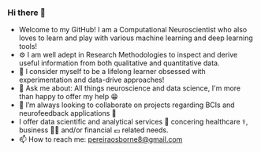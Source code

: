 ### Hi there 👋

* Welcome to my GitHub! I am a Computational Neuroscientist who also loves to learn and play with various machine learning and deep learning tools!
* ⚙️ I am well adept in Research Methodologies to inspect and derive useful information from both qualitative and quantitative data.
* 🌱 I consider myself to be a lifelong learner obsessed with experimentation and data-drive approaches!
* 💬 Ask me about: All things neuroscience and data science, I'm more than happy to offer my help :grin:
* 👯 I’m always looking to collaborate on projects regarding BCIs and neurofeedback applications :brain:
* I offer data scientific and analytical services :memo: concering healthcare :medical_symbol:, business 👩‍💼 and/or financial :pound: related needs.
* 📫 How to reach me: pereiraosborne8@gmail.com

<!--
**osbornep8/osbornep8** is a ✨ _special_ ✨ repository because its `README.md` (this file) appears on your GitHub profile.

Here are some ideas to get you started:

- 🔭 I’m currently working on ...

- 🤔 I’m looking for help with ...


- 😄 Pronouns: ...
- ⚡ Fun fact: ...
-->
